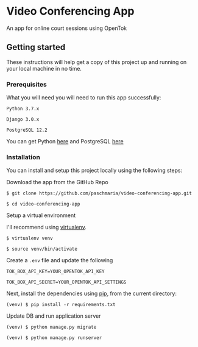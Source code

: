 # Video Conferencing App

An app for online court sessions using OpenTok

## Getting started

These instructions will help get a copy of this project up and running on your local machine in no time.

### Prerequisites

What you will need you will need to run this app successfully:
```
Python 3.7.x

Django 3.0.x

PostgreSQL 12.2
```

You can get Python [here](https://www.python.org/downloads/release/python-370/) and PostgreSQL [here](https://www.postgresql.org/download/)

### Installation

You can install and setup this project locally using the following steps:

Download the app from the GitHub Repo
```
$ git clone https://github.com/paschmaria/video-conferencing-app.git

$ cd video-conferencing-app
```

Setup a virtual environment

I'll recommend using [virtualenv](http://www.virtualenv.org/en/latest/).
```
$ virtualenv venv

$ source venv/bin/activate
```

Create a `.env` file and update the following
```
TOK_BOX_API_KEY=YOUR_OPENTOK_API_KEY

TOK_BOX_API_SECRET=YOUR_OPENTOK_API_SETTINGS
```

Next, install the dependencies using [pip](http://www.pip-installer.org/en/latest/), from the
current directory:
```
(venv) $ pip install -r requirements.txt
```

Update DB and run application server
```
(venv) $ python manage.py migrate

(venv) $ python manage.py runserver
```